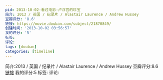 ```yaml
---
pid: 2013-10-02-看过电影-卢浮宫的珍宝
简介: 2013 / 英国 / 纪录片 / Alastair Laurence / Andrew Hussey
豆瓣评分: '8.6'
链接: https://movie.douban.com/subject/21870849/
创建时间: '2013-10-02 03:56:57'
我的评分: '5'
标签:
评论:
tags: [douban]
categories: [timeline]
---
```

简介:2013 / 英国 / 纪录片 / Alastair Laurence / Andrew Hussey
豆瓣评分:8.6
[链接](https://movie.douban.com/subject/21870849/)
我的评分:5
标签:
评论:
